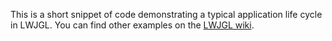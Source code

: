 This is a short snippet of code demonstrating a typical application life cycle in LWJGL. You can find other examples on the [LWJGL wiki](http://www.lwjgl.org/wiki/index.php?title=Main_Page).

<script src="https://gist.github.com/4043340.js?file=gistfile1.java"></script>